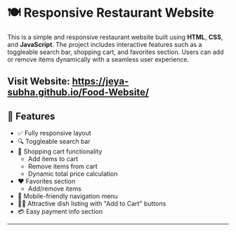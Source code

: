 # 🍽️ Responsive Restaurant Website

This is a simple and responsive restaurant website built using **HTML**, **CSS**, and **JavaScript**. The project includes interactive features such as a toggleable search bar, shopping cart, and favorites section. Users can add or remove items dynamically with a seamless user experience.

Visit Website: https://jeya-subha.github.io/Food-Website/
---

## 🌟 Features

- ✅ Fully responsive layout
- 🔍 Toggleable search bar
- 🛒 Shopping cart functionality
  - Add items to cart
  - Remove items from cart
  - Dynamic total price calculation
- ❤️ Favorites section
  - Add/remove items
- 📱 Mobile-friendly navigation menu
- 👨‍🍳 Attractive dish listing with "Add to Cart" buttons
- 💳 Easy payment info section

---


